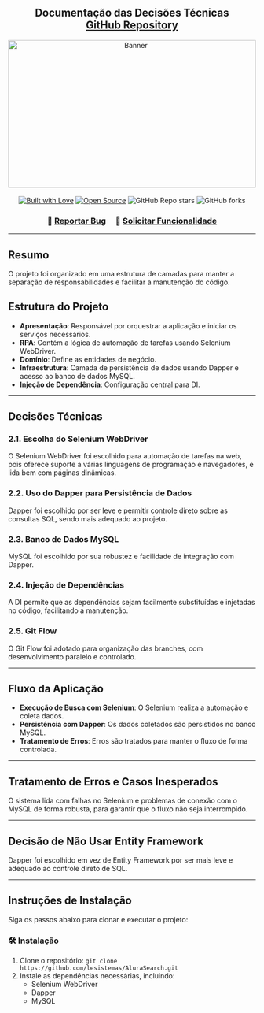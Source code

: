 <h2 align="center">  
  Documentação das Decisões Técnicas  
  <br/>  
  <a href="https://github.com/lesistemas/AluraSearch.git" target="_blank">GitHub Repository</a>  
</h2>  

<div align="center">
  <img alt="Banner" src="./banner_image.png" style="width: 100%; height: 300px; object-fit: cover;" />
</div>

<br/>  

<div align="center">
  <a href="https://forthebadge.com"><img src="https://forthebadge.com/images/badges/built-with-love.svg" alt="Built with Love"></a>  
  <a href="https://forthebadge.com"><img src="https://forthebadge.com/images/badges/open-source.svg" alt="Open Source"></a>  
  <img src="https://img.shields.io/github/stars/lesistemas/AluraSearch?color=red&logo=github&style=for-the-badge" alt="GitHub Repo stars"/>  
  <img src="https://img.shields.io/github/forks/lesistemas/AluraSearch?color=red&logo=github&style=for-the-badge" alt="GitHub forks"/>  
</div>  

<h3 align="center">  
    🔹  
    <a href="https://github.com/lesistemas/AluraSearch/issues">Reportar Bug</a> &nbsp; &nbsp;  
    🔹  
    <a href="https://github.com/lesistemas/AluraSearch/issues">Solicitar Funcionalidade</a>  
</h3>  

<hr>

<h2>Resumo</h2>  

<p>  
O projeto foi organizado em uma estrutura de camadas para manter a separação de responsabilidades e facilitar a manutenção do código.  
</p>

<h2>Estrutura do Projeto</h2>  
<ul>  
  <li><strong>Apresentação</strong>: Responsável por orquestrar a aplicação e iniciar os serviços necessários.</li>  
  <li><strong>RPA</strong>: Contém a lógica de automação de tarefas usando Selenium WebDriver.</li>  
  <li><strong>Domínio</strong>: Define as entidades de negócio.</li>  
  <li><strong>Infraestrutura</strong>: Camada de persistência de dados usando Dapper e acesso ao banco de dados MySQL.</li>  
  <li><strong>Injeção de Dependência</strong>: Configuração central para DI.</li>  
</ul>  

<hr>

<h2>Decisões Técnicas</h2>  
<h3>2.1. Escolha do Selenium WebDriver</h3>  
<p>  
O Selenium WebDriver foi escolhido para automação de tarefas na web, pois oferece suporte a várias linguagens de programação e navegadores, e lida bem com páginas dinâmicas.  
</p>

<h3>2.2. Uso do Dapper para Persistência de Dados</h3>  
<p>  
Dapper foi escolhido por ser leve e permitir controle direto sobre as consultas SQL, sendo mais adequado ao projeto.  
</p>

<h3>2.3. Banco de Dados MySQL</h3>  
<p>  
MySQL foi escolhido por sua robustez e facilidade de integração com Dapper.  
</p>

<h3>2.4. Injeção de Dependências</h3>  
<p>  
A DI permite que as dependências sejam facilmente substituídas e injetadas no código, facilitando a manutenção.  
</p>

<h3>2.5. Git Flow</h3>  
<p>  
O Git Flow foi adotado para organização das branches, com desenvolvimento paralelo e controlado.  
</p>

<hr>

<h2>Fluxo da Aplicação</h2>  

<ul>  
  <li><strong>Execução de Busca com Selenium</strong>: O Selenium realiza a automação e coleta dados.</li>  
  <li><strong>Persistência com Dapper</strong>: Os dados coletados são persistidos no banco MySQL.</li>  
  <li><strong>Tratamento de Erros</strong>: Erros são tratados para manter o fluxo de forma controlada.</li>  
</ul>  

<hr>

<h2>Tratamento de Erros e Casos Inesperados</h2>  
<p>  
O sistema lida com falhas no Selenium e problemas de conexão com o MySQL de forma robusta, para garantir que o fluxo não seja interrompido.  
</p>

<hr>

<h2>Decisão de Não Usar Entity Framework</h2>  
<p>  
Dapper foi escolhido em vez de Entity Framework por ser mais leve e adequado ao controle direto de SQL.  
</p>

<hr>

<h2>Instruções de Instalação</h2>  

<p>Siga os passos abaixo para clonar e executar o projeto:</p>

<h3>🛠 Instalação</h3>  

<ol>  
  <li>Clone o repositório:  
   <code>git clone https://github.com/lesistemas/AluraSearch.git</code>  
  </li>  
  <li>Instale as dependências necessárias, incluindo:  
    <ul>  
      <li>Selenium WebDriver</li>  
      <li>Dapper</li>  
      <li>MySQL</li>  
    </ul>  
  </li> 
